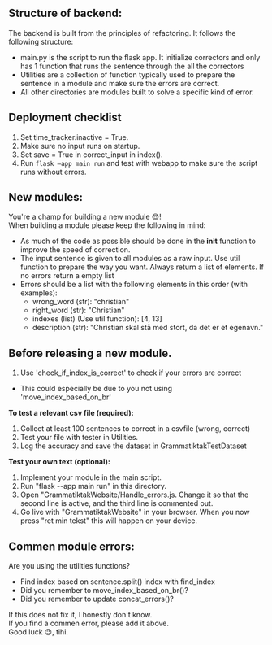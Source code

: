 ## Structure of backend:
The backend is built from the principles of refactoring. It follows the following structure:  
* main.py is the script to run the flask app. It initialize correctors and only has 1 function that runs the sentence through the all the correctors
* Utilities are a collection of function typically used to prepare the sentence in a module and make sure the errors are correct.
* All other directories are modules built to solve a specific kind of error.

## Deployment checklist
1. Set time_tracker.inactive = True.
2. Make sure no input runs on startup.
3. Set save = True in correct_input in index().
4. Run `flask —app main run` and test with webapp to make sure the script runs without errors.

## New modules:
You're a champ for building a new module :sunglasses:!  
When building a module please keep the following in mind:  
* As much of the code as possible should be done in the __init__ function to improve the speed of correction.
* The input sentence is given to all modules as a raw input. Use util function to prepare the way you want. Always return a list of elements. If no errors return a empty list
* Errors should be a list with the following elements in this order (with examples):
  * wrong_word (str): "christian"
  * right_word (str): "Christian"
  * indexes (list) (Use util function): [4, 13]
  * description (str): "Christian skal stå med stort, da det er et egenavn." 

## Before releasing a new module. 
1. Use 'check_if_index_is_correct' to check if your errors are correct
  * This could especially be due to you not using 'move_index_based_on_br'

**To test a relevant csv file (required):**
1. Collect at least 100 sentences to correct in a csvfile (wrong, correct)
2. Test your file with tester in Utilities.
3. Log the accuracy and save the dataset in GrammatiktakTestDataset

**Test your own text (optional):**
1. Implement your module in the main script.  
2. Run "flask --app main run" in this directory.  
3. Open "GrammatiktakWebsite/Handle_errors.js. Change it so that the second line is active, and the third line is commented out.  
4. Go live with "GrammatiktakWebsite" in your browser. When you now press "ret min tekst" this will happen on your device.

## Commen module errors:
Are you using the utilities functions?
* Find index based on sentence.split() index with find_index
* Did you remember to move_index_based_on_br()?
* Did you remember to update concat_errors()?

If this does not fix it, I honestly don't know.  
If you find a commen error, please add it above.  
Good luck :wink:, tihi.
